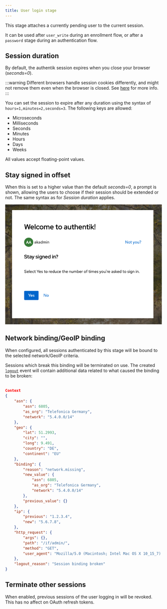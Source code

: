 ```yaml
---
title: User login stage
---
```


This stage attaches a currently pending user to the current session.

It can be used after `user_write` during an enrollment flow, or after a `password` stage during an authentication flow.

## Session duration

By default, the authentik session expires when you close your browser (_seconds=0_).

:::warning
Different browsers handle session cookies differently, and might not remove them even when the browser is closed. See [here](https://developer.mozilla.org/en-US/docs/Web/HTTP/Headers/Set-Cookie#expiresdate) for more info.
:::

You can set the session to expire after any duration using the syntax of `hours=1,minutes=2,seconds=3`. The following keys are allowed:

-   Microseconds
-   Milliseconds
-   Seconds
-   Minutes
-   Hours
-   Days
-   Weeks

All values accept floating-point values.

## Stay signed in offset

When this is set to a higher value than the default _seconds=0_, a prompt is shown, allowing the users to choose if their session should be extended or not. The same syntax as for _Session duration_ applies.

![](./stay_signed_in.png)

## Network binding/GeoIP binding

When configured, all sessions authenticated by this stage will be bound to the selected network/GeoIP criteria.

Sessions which break this binding will be terminated on use. The created [`logout`](../../../events/index.md#logout) event will contain additional data related to what caused the binding to be broken:

```json

Context
{
    "asn": {
        "asn": 6805,
        "as_org": "Telefonica Germany",
        "network": "5.4.0.0/14"
    },
    "geo": {
        "lat": 51.2993,
        "city": "",
        "long": 9.491,
        "country": "DE",
        "continent": "EU"
    },
    "binding": {
        "reason": "network.missing",
        "new_value": {
            "asn": 6805,
            "as_org": "Telefonica Germany",
            "network": "5.4.0.0/14"
        },
        "previous_value": {}
    },
    "ip": {
        "previous": "1.2.3.4",
        "new": "5.6.7.8",
    },
    "http_request": {
        "args": {},
        "path": "/if/admin/",
        "method": "GET",
        "user_agent": "Mozilla/5.0 (Macintosh; Intel Mac OS X 10_15_7) AppleWebKit/537.36 (KHTML, like Gecko) Chrome/120.0.0.0 Safari/537.36"
    },
    "logout_reason": "Session binding broken"
}
```

## Terminate other sessions

When enabled, previous sessions of the user logging in will be revoked. This has no affect on OAuth refresh tokens.
